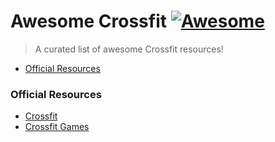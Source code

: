 # Awesome Crossfit [![Awesome](https://cdn.rawgit.com/sindresorhus/awesome/d7305f38d29fed78fa85652e3a63e154dd8e8829/media/badge.svg)](https://github.com/sindresorhus/awesome)

> A curated list of awesome Crossfit resources!

* [Official Resources](#official-resources)

### Official Resources

* [Crossfit](http://www.crossfit.com)
* [Crossfit Games](http://games.crossfit.com)
